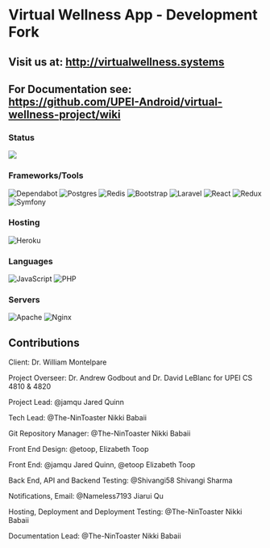 
# Virtual Wellness App - Development Fork

## Visit us at: http://virtualwellness.systems

## For Documentation see: https://github.com/UPEI-Android/virtual-wellness-project/wiki 

### Status
[<img src="https://img.shields.io/uptimerobot/ratio/m791358814-c42fb9dbc0b2fa02cb90f56d?style=flat-square"/>](http://status.virtualwellness.systems)

### Frameworks/Tools

![Dependabot](https://img.shields.io/badge/dependabot-025E8C?style=for-the-badge&logo=dependabot&logoColor=white)
![Postgres](https://img.shields.io/badge/postgres-%23316192.svg?style=for-the-badge&logo=postgresql&logoColor=white)
![Redis](https://img.shields.io/badge/redis-%23DD0031.svg?style=for-the-badge&logo=redis&logoColor=white)
![Bootstrap](https://img.shields.io/badge/bootstrap-%23563D7C.svg?style=for-the-badge&logo=bootstrap&logoColor=white)
![Laravel](https://img.shields.io/badge/laravel-%23FF2D20.svg?style=for-the-badge&logo=laravel&logoColor=white)
![React](https://img.shields.io/badge/react-%2320232a.svg?style=for-the-badge&logo=react&logoColor=%2361DAFB)
![Redux](https://img.shields.io/badge/redux-%23593d88.svg?style=for-the-badge&logo=redux&logoColor=white)
![Symfony](https://img.shields.io/badge/symfony-%23000000.svg?style=for-the-badge&logo=symfony&logoColor=white)

### Hosting
![Heroku](https://img.shields.io/badge/heroku-%23430098.svg?style=for-the-badge&logo=heroku&logoColor=white)

### Languages
![JavaScript](https://img.shields.io/badge/javascript-%23323330.svg?style=for-the-badge&logo=javascript&logoColor=%23F7DF1E)
![PHP](https://img.shields.io/badge/php-%23777BB4.svg?style=for-the-badge&logo=php&logoColor=white)

### Servers
![Apache](https://img.shields.io/badge/apache-%23D42029.svg?style=for-the-badge&logo=apache&logoColor=white)
![Nginx](https://img.shields.io/badge/nginx-%23009639.svg?style=for-the-badge&logo=nginx&logoColor=white)

## Contributions 
Client: Dr. William Montelpare

Project Overseer: Dr. Andrew Godbout and Dr. David LeBlanc for UPEI CS 4810 & 4820

Project Lead: @jamqu Jared Quinn

Tech Lead: @The-NinToaster Nikki Babaii

Git Repository Manager: @The-NinToaster Nikki Babaii

Front End Design: @etoop, Elizabeth Toop

Front End: @jamqu Jared Quinn, @etoop Elizabeth Toop

Back End, API and Backend Testing: @Shivangi58 Shivangi Sharma

Notifications, Email: @Nameless7193 Jiarui Qu

Hosting, Deployment and Deployment Testing: @The-NinToaster Nikki Babaii

Documentation Lead: @The-NinToaster Nikki Babaii
